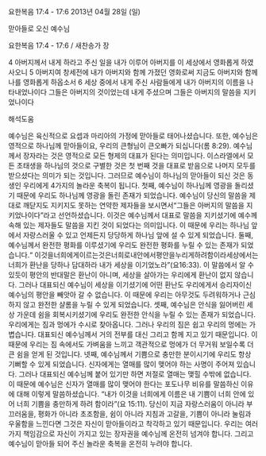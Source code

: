 요한복음 17:4 - 17:6 
2013년 04월 28일 (일)

맏아들로 오신 예수님



요한복음 17:4 - 17:6 / 새찬송가  장


4 아버지께서 내게 하라고 주신 일을 내가 이루어 아버지를 이 세상에서 영화롭게 하였사오니 5 아버지여 창세전에 내가 아버지와 함께 가졌던 영화로써 지금도 아버지와 함께 나를 영화롭게 하옵소서 6 세상 중에서 내게 주신 사람들에게 내가 아버지의 이름을 나타내었나이다 그들은 아버지의 것이었는데 내게 주셨으며 그들은 아버지의 말씀을 지키었나이다

해석도움





예수님은 육신적으로 요셉과 마리아의 가정에 맏아들로 태어나셨습니다. 또한, 예수님은 영적으로 하나님께 맏아들이요, 우리의 큰형님이 큰오빠가 되십니다(롬 8:29). 예수님께서 장자라는 것은 영적으로 모든 형제의 대표가 된다는 의미입니다. 이스라엘에서 모든 초태생을 하나님의 것으로 구별한 것은 첫 번째 것을 대표로 받음으로 나머지 모두를 받으셨다는 의미가 되는 것입니다. 그러므로 예수님이 하나님의 맏아들이 되신 것은 동생인 우리에게 4가지의 놀라운 축복이 됩니다.
첫째, 예수님이 하나님께 영광을 돌리셨기 때문에 우리도 하나님께 영광을 돌린 존재가 되었습니다. 예수님이 당신의 말씀을 제대로 깨닫지도 지키지도 못하는 연약한 제자들을 보시면서“그들은 아버지의 말씀을 지키었나이다”라고 선언하셨습니다. 이것은 예수님께서 대표로 말씀을 지키셨기에 예수께 속해 있는 제자들도 말씀을 지킨 것이 되었다는 의미입니다. 이 때문에 우리는 하나님 앞에서 자랑스러울 수 있고 언제든지 당당하게 하나님 앞에 설 수 있게 되었습니다.
둘째, 예수님께서 완전한 평화를 이루셨기에 우리도 완전한 평화를 누릴 수 있는 존재가 되었습니다.“ 이것을너희에게이르는것은너희로내안에서평안을누리게하려함이라세상에서는 너희가 환난을 당하나 담대하라 내가 세상을 이기었노라”(요16:33). 이 말씀에서 알 수 있듯이 평안의 반대말은 환난이 아니며, 세상을 살아가는 우리에게 환난이 없지 않습니다. 그러나 대표되신 예수님이 세상을 이기셨기에 어떤 환난도 우리에게서 승리자이신 예수님의 평안을 빼앗아 갈 수 없습니다. 이 때문에 우리는 아무것도 두려워하거나 근심하지 않고 완전한 샬롬을 누릴 수 있게 되었습니다.
셋째, 예수님은 안식을 잃어버린 세상 가운데 쉼을 회복시키셨기에 우리도 완전한 안식을 누릴 수 있는 존재가 되었습니다. 우리에게는 짐과 멍에가 수시로 찾아옵니다. 그러나 우리의 짐은 쉽고 우리의 멍에는 가볍습니다. 대표되신 예수님께서 거의 전부를 대신 그리고 함께 지고 있기 때문입니다. 이 때문에 우리는 짐 속에서도 가벼움을 느끼고 객관적으로 멍에가 더 무거워 보일수록 더 큰 쉼을 얻게 된 것입니다.
넷째, 예수님께서 기쁨으로 충만한 분이시기에 우리도 항상 기뻐할 수 있게 되었습니다. 신자에게는 열매를 많이 맺어야 하는 사명이 주어져 있습니다. 그러나 대표되신 예수님께 붙어 있기만 하면 저절로 열매는 맺힐 수밖에 없습니다. 이 때문에 예수님은 신자가 열매를 많이 맺어야 한다는 포도나무 비유를 말씀하신 이유에 대해 이렇게 말씀하셨습니다.
“내가 이것을 너희에게 이름은 내 기쁨이 너희 안에 있어 너희 기쁨을 충만하게 하려 함이라”(요 15:11).
당신이 지금 자랑스러움이 아니라 부끄러움을, 평화가 아니라 초조함을, 쉼이 아니라 지침과 고갈을, 기쁨이 아니라 눌림과 우울함을 느낀다면 그것은 자신이 맏아들이라고 착각하고 있기 때문입니다. 우리는 여러 가지 책임감으로 자신이 가지고 있는 장자권을 예수님께 온전히 넘겨야 합니다. 그리고 예수님이 맏아들 되어 주신 놀라운 축복을 온전히 누려야 합니다.